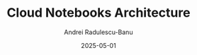 ---
title: "Cloud Notebooks Architecture"
categories: webdev
author: Andrei Radulescu-Banu
layout: post
date: 2025-05-01
---